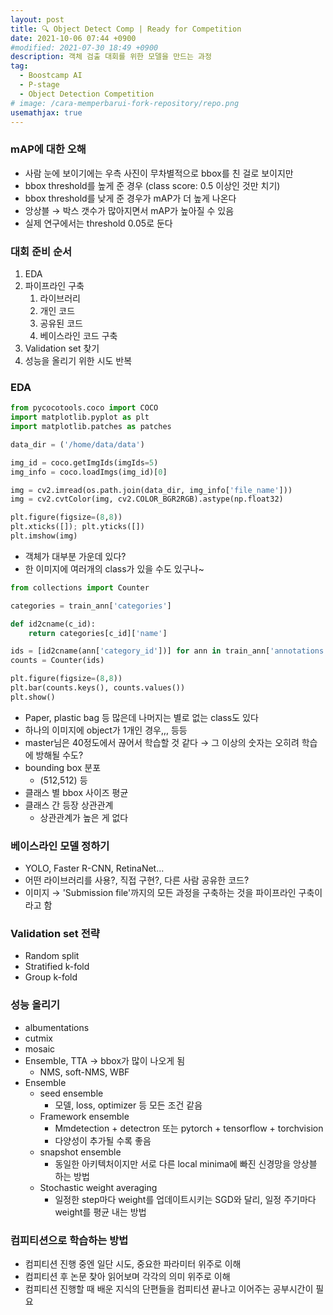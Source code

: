 ```yaml
---
layout: post
title: 🔍 Object Detect Comp | Ready for Competition
date: 2021-10-06 07:44 +0900
#modified: 2021-07-30 18:49 +0900
description: 객체 검출 대회를 위한 모델을 만드는 과정
tag:
  - Boostcamp AI
  - P-stage
  - Object Detection Competition
# image: /cara-memperbarui-fork-repository/repo.png
usemathjax: true
---
```


### mAP에 대한 오해

- 사람 눈에 보이기에는 우측 사진이 무차별적으로 bbox를 친 걸로 보이지만
- bbox threshold를 높게 준 경우 (class score: 0.5 이상인 것만 치기)
- bbox threshold를 낮게 준 경우가 mAP가 더 높게 나온다
- 앙상블 → 박스 갯수가 많아지면서 mAP가 높아질 수 있음
- 실제 연구에서는 threshold 0.05로 둔다

### 대회 준비 순서

1. EDA
2. 파이프라인 구축
    1. 라이브러리
    2. 개인 코드
    3. 공유된 코드
    4. 베이스라인 코드 구축
3. Validation set 찾기
4. 성능을 올리기 위한 시도 반복

### EDA

```python
from pycocotools.coco import COCO
import matplotlib.pyplot as plt
import matplotlib.patches as patches

data_dir = ('/home/data/data')

img_id = coco.getImgIds(imgIds=5)
img_info = coco.loadImgs(img_id)[0]

img = cv2.imread(os.path.join(data_dir, img_info['file_name']))
img = cv2.cvtColor(img, cv2.COLOR_BGR2RGB).astype(np.float32)

plt.figure(figsize=(8,8))
plt.xticks([]); plt.yticks([])
plt.imshow(img)
```

- 객체가 대부분 가운데 있다?
- 한 이미지에 여러개의 class가 있을 수도 있구나~

```python
from collections import Counter

categories = train_ann['categories']

def id2cname(c_id):
	return categories[c_id]['name']

ids = [id2cname(ann['category_id'])] for ann in train_ann['annotations']]
counts = Counter(ids)

plt.figure(figsize=(8,8))
plt.bar(counts.keys(), counts.values())
plt.show()
```

- Paper, plastic bag 등 많은데 나머지는 별로 없는 class도 있다
- 하나의 이미지에 object가 1개인 경우,,, 등등
- master님은 40정도에서 끊어서 학습할 것 같다 → 그 이상의 숫자는 오히려 학습에 방해될 수도?
- bounding box 분포
    - (512,512) 등
- 클래스 별 bbox 사이즈 평균
- 클래스 간 등장 상관관계
    - 상관관계가 높은 게 없다

### 베이스라인 모델 정하기

- YOLO, Faster R-CNN, RetinaNet...
- 어떤 라이브러리를 사용?, 직접 구현?, 다른 사람 공유한 코드?
- 이미지 → 'Submission file'까지의 모든 과정을 구축하는 것을 파이프라인 구축이라고 함

### Validation set 전략

- Random split
- Stratified k-fold
- Group k-fold

### 성능 올리기

- albumentations
- cutmix
- mosaic
- Ensemble, TTA → bbox가 많이 나오게 됨
    - NMS, soft-NMS, WBF
- Ensemble
    - seed ensemble
        - 모델, loss, optimizer 등 모든 조건 같음
    - Framework ensemble
        - Mmdetection + detectron 또는 pytorch + tensorflow + torchvision
        - 다양성이 추가될 수록 좋음
    - snapshot ensemble
        - 동일한 아키텍처이지만 서로 다른 local minima에 빠진 신경망을 앙상블 하는 방법
    - Stochastic weight averaging
        - 일정한 step마다 weight를 업데이트시키는 SGD와 달리, 일정 주기마다 weight를 평균 내는 방법

### 컴피티션으로 학습하는 방법

- 컴피티션 진행 중엔 일단 시도, 중요한 파라미터 위주로 이해
- 컴피티션 후 논문 찾아 읽어보며 각각의 의미 위주로 이해
- 컴피티션 진행할 때 배운 지식의 단편들을 컴피티션 끝나고 이어주는 공부시간이 필요